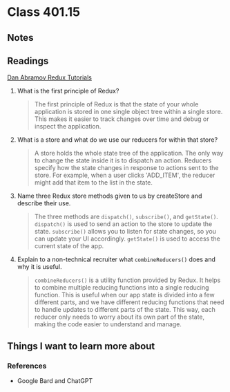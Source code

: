 # Class 401.15

## Notes

## Readings
[Dan Abramov Redux Tutorials](https://egghead.io/courses/getting-started-with-redux)

1. What is the first principle of Redux?

   > The first principle of Redux is that the state of your whole application is stored in one single object tree within a single store. This makes it easier to track changes over time and debug or inspect the application.

2. What is a store and what do we use our reducers for within that store?

   > A store holds the whole state tree of the application. The only way to change the state inside it is to dispatch an action. Reducers specify how the state changes in response to actions sent to the store. For example, when a user clicks 'ADD_ITEM', the reducer might add that item to the list in the state.

3. Name three Redux store methods given to us by createStore and describe their use.

   > The three methods are `dispatch()`, `subscribe()`, and `getState()`. `dispatch()` is used to send an action to the store to update the state. `subscribe()` allows you to listen for state changes, so you can update your UI accordingly. `getState()` is used to access the current state of the app.

4. Explain to a non-technical recruiter what `combineReducers()` does and why it is useful.

   > `combineReducers()` is a utility function provided by Redux. It helps to combine multiple reducing functions into a single reducing function. This is useful when our app state is divided into a few different parts, and we have different reducing functions that need to handle updates to different parts of the state. This way, each reducer only needs to worry about its own part of the state, making the code easier to understand and manage.
   
## Things I want to learn more about

### References
- Google Bard and ChatGPT
